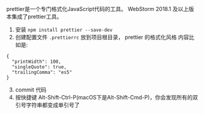 prettier是一个专门格式化JavaScript代码的工具。
WebStorm 2018.1 及以上版本集成了prettier工具。
1. 安装
`npm install prettier --save-dev`
2. 创建配置文件 `.prettierrc` 放到项目根目录， prettier 的格式化风格
内容比如是:
 ```
 {
   "printWidth": 100,
   "singleQuote": true,
   "trailingComma": "es5"
 }
 ```
3. commit 代码
4. 按快捷键 Alt-Shift-Ctrl-P(macOS下是Alt-Shift-Cmd-P)，你会发现所有的双引号字符串都变成单引号了


